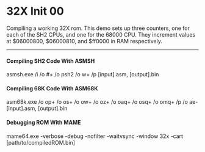 # 32X Init 00 #

Compiling a working 32X rom. This demo sets up three counters, one for each of the SH2 CPUs, and one for the 68000 CPU. They increment values at $06000800, $06000810, and $ff0000 in RAM respectively.

----

#### Compiling SH2 Code With ASMSH ####
asmsh.exe  /i /o #+ /o psh2 /o w+ /p [input].asm, [output].bin

#### Compiling 68K Code With ASM68K ####
asm68k.exe /o op+ /o os+ /o ow+ /o oz+ /o oaq+ /o osq+ /o omq+ /p /o ae- [input].asm, [output].bin

#### Debugging ROM With MAME ####
mame64.exe -verbose -debug -nofilter -waitvsync -window 32x -cart [path/to/compiledROM.bin]
